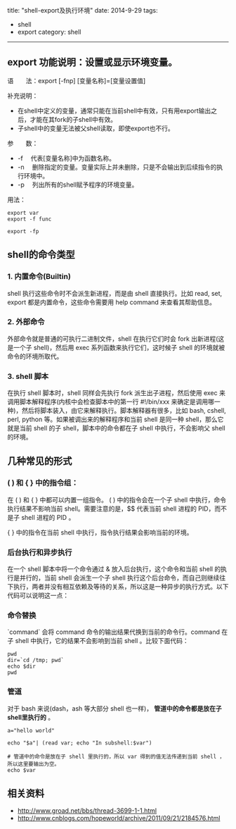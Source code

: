 title: "shell-export及执行环境"
date: 2014-9-29
tags:
- shell 
- export 
category: shell 

---


## export 功能说明：设置或显示环境变量。

语　　法：export \[-fnp\] \[变量名称\]=\[变量设置值\]

补充说明：

- 在shell中定义的变量，通常只能在当前shell中有效，只有用export输出之后，才能在其fork的子shell中有效。
- 子shell中的变量无法被父shell读取，即使export也不行。

参　　数：

- -f 　代表\[变量名称\]中为函数名称。
- -n 　删除指定的变量。变量实际上并未删除，只是不会输出到后续指令的执行环境中。
- -p 　列出所有的shell赋予程序的环境变量。

用法：

```
export var
export -f func

export -fp 
```

## shell的命令类型 

### 1. 内置命令(Builtin)

shell 执行这些命令时不会派生新进程，而是由 shell 直接执行。比如 read, set, export 都是内置命令，这些命令需要用 help command 来查看其帮助信息。

### 2. 外部命令

外部命令就是普通的可执行二进制文件，shell 在执行它们时会 fork 出新进程(这是一个子 shell)，然后用 exec 系列函数来执行它们，这时候子 shell 的环境就被命令的环境所取代。

### 3. shell 脚本

在执行 shell 脚本时，shell 同样会先执行 fork 派生出子进程，然后使用 exec 来调用脚本解释程序(内核中会检查脚本中的第一行 #!/bin/xxx 来确定是调用哪一种)，然后将脚本装入，由它来解释执行。脚本解释器有很多，比如 bash, cshell, perl, python 等。如果被调出来的解释程序和当前 shell 是同一种 shell，那么它就是当前 shell 的子 shell，脚本中的命令都在子 shell 中执行，不会影响父 shell 的环境。

## 几种常见的形式 

### (  ) 和 {  } 中的指令组：

在 (  ) 和 {  } 中都可以内置一组指令。
(  ) 中的指令会在一个子 shell 中执行，命令执行结果不影响当前 shell。需要注意的是，$$ 代表当前 shell 进程的 PID，而不是子 shell 进程的 PID 。

{  } 中的指令在当前 shell 中执行，指令执行结果会影响当前的环境。

### 后台执行和异步执行

在一个 shell 脚本中将一个命令通过 & 放入后台执行，这个命令和当前 shell 的执行是并行的，当前 shell 会派生一个子 shell 执行这个后台命令，而自己则继续往下执行，两者并没有相互依赖及等待的关系，所以这是一种异步的执行方式。以下代码可以说明这一点：

### 命令替换

\`command\` 会将 command 命令的输出结果代换到当前的命令行。command 在子 shell 中执行，它的结果不会影响到当前 shell 。比较下面代码：

```
pwd
dir=`cd /tmp; pwd`
echo $dir
pwd
```

### 管道

对于 bash 来说\(dash，ash 等大部分 shell 也一样\)， **管道中的命令都是放在子shell里执行的** 。

```
a="hello world"

echo "$a"| (read var; echo "In subshell:$var")

# 管道中的命令是放在子 shell 里执行的，所以 var 得到的值无法传递到当前 shell ，所以这里要输出为空。
echo $var
```

## 相关资料

- http://www.groad.net/bbs/thread-3699-1-1.html
- http://www.cnblogs.com/hopeworld/archive/2011/09/21/2184576.html

